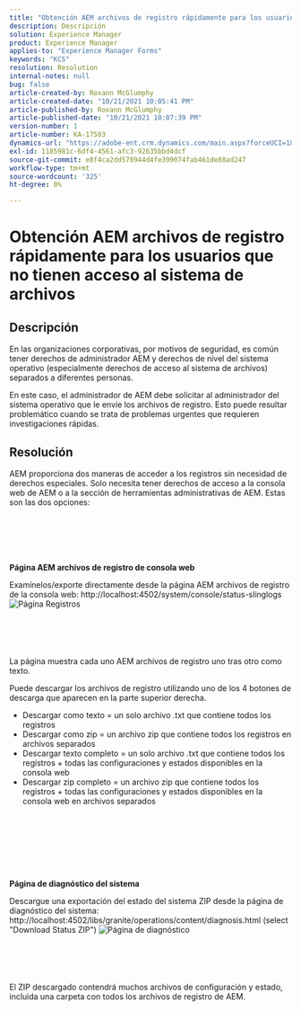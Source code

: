```yaml
---
title: "Obtención AEM archivos de registro rápidamente para los usuarios que no tienen acceso al sistema de archivos"
description: Descripción
solution: Experience Manager
product: Experience Manager
applies-to: "Experience Manager Forms"
keywords: "KCS"
resolution: Resolution
internal-notes: null
bug: false
article-created-by: Roxann McGlumphy
article-created-date: "10/21/2021 10:05:41 PM"
article-published-by: Roxann McGlumphy
article-published-date: "10/21/2021 10:07:39 PM"
version-number: 1
article-number: KA-17503
dynamics-url: "https://adobe-ent.crm.dynamics.com/main.aspx?forceUCI=1&pagetype=entityrecord&etn=knowledgearticle&id=3fcd1d03-bb32-ec11-b6e5-000d3a5ba97a"
exl-id: 1185981c-6df4-4561-afc3-92635bbd4dcf
source-git-commit: e8f4ca2dd578944d4fe399074fab461de88ad247
workflow-type: tm+mt
source-wordcount: '325'
ht-degree: 0%

---
```


# Obtención AEM archivos de registro rápidamente para los usuarios que no tienen acceso al sistema de archivos

## Descripción


En las organizaciones corporativas, por motivos de seguridad, es común tener derechos de administrador AEM y derechos de nivel del sistema operativo (especialmente derechos de acceso al sistema de archivos) separados a diferentes personas.

En este caso, el administrador de AEM debe solicitar al administrador del sistema operativo que le envíe los archivos de registro. Esto puede resultar problemático cuando se trata de problemas urgentes que requieren investigaciones rápidas.


## Resolución


AEM proporciona dos maneras de acceder a los registros sin necesidad de derechos especiales. Solo necesita tener derechos de acceso a la consola web de AEM o a la sección de herramientas administrativas de AEM. Estas son las dos opciones:
<br><br><br><br> <br><br>


<b>Página AEM archivos de registro de consola web</b>

Examínelos/exporte directamente desde la página AEM archivos de registro de la consola web: http://localhost:4502/system/console/status-slinglogs
![Página Registros](https://helpx.adobe.com/aem-forms/kb/getting-log-files-directly-from-aem/jcr%3acontent/main-pars/image.img.png/Capture1.PNG "Página Registros")<br><br><br><br> <br><br>
La página muestra cada uno AEM archivos de registro uno tras otro como texto.

Puede descargar los archivos de registro utilizando uno de los 4 botones de descarga que aparecen en la parte superior derecha.

- Descargar como texto = un solo archivo .txt que contiene todos los registros
- Descargar como zip = un archivo zip que contiene todos los registros en archivos separados
- Descargar texto completo = un solo archivo .txt que contiene todos los registros + todas las configuraciones y estados disponibles en la consola web
- Descargar zip completo = un archivo zip que contiene todos los registros + todas las configuraciones y estados disponibles en la consola web en archivos separados

<br><br><br><br> <br><br>


<b>Página de diagnóstico del sistema</b>

Descargue una exportación del estado del sistema ZIP desde la página de diagnóstico del sistema: http://localhost:4502/libs/granite/operations/content/diagnosis.html (select &quot;Download Status ZIP&quot;)
![Página de diagnóstico](https://helpx.adobe.com/aem-forms/kb/getting-log-files-directly-from-aem/jcr%3acontent/main-pars/image_0.img.png/Capture2.PNG "Página de diagnóstico")<br><br><br><br> <br><br>
El ZIP descargado contendrá muchos archivos de configuración y estado, incluida una carpeta con todos los archivos de registro de AEM.
